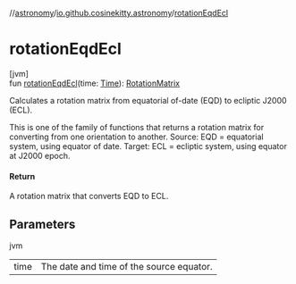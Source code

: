 //[astronomy](../../index.md)/[io.github.cosinekitty.astronomy](index.md)/[rotationEqdEcl](rotation-eqd-ecl.md)

# rotationEqdEcl

[jvm]\
fun [rotationEqdEcl](rotation-eqd-ecl.md)(time: [Time](-time/index.md)): [RotationMatrix](-rotation-matrix/index.md)

Calculates a rotation matrix from equatorial of-date (EQD) to ecliptic J2000 (ECL).

This is one of the family of functions that returns a rotation matrix for converting from one orientation to another. Source: EQD = equatorial system, using equator of date. Target: ECL = ecliptic system, using equator at J2000 epoch.

#### Return

A rotation matrix that converts EQD to ECL.

## Parameters

jvm

| | |
|---|---|
| time | The date and time of the source equator. |
